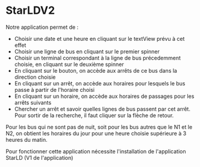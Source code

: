 # StarLDV2

Notre application permet de :

- Choisir une date et une heure en cliquant sur le textView prévu à cet effet
- Choisir une ligne de bus en cliquant sur le premier spinner
- Choisir un terminal correspondant à la ligne de bus précedemment choisie, en cliquant sur le deuxième spinner
- En cliquant sur le bouton, on accède aux arrêts de ce bus dans la direction choisie
- En cliquant sur un arrêt, on accède aux horaires pour lesquels le bus passe à partir de l'horaire choisi
- En cliquant sur un horaire, on accède aux horaires de passages pour les arrêts suivants
- Chercher un arrêt et savoir quelles lignes de bus passent par cet arrêt. Pour sortir de la recherche, il faut cliquer sur la flèche de retour.

Pour les bus qui ne sont pas de nuit, soit pour les bus autres que le N1 et le N2, on obtient les horaires du jour pour une heure choisie supérieure à 3 heures du matin.

Pour fonctionner cette application nécessite l'installation de l'application StarLD (V1 de l'application)
